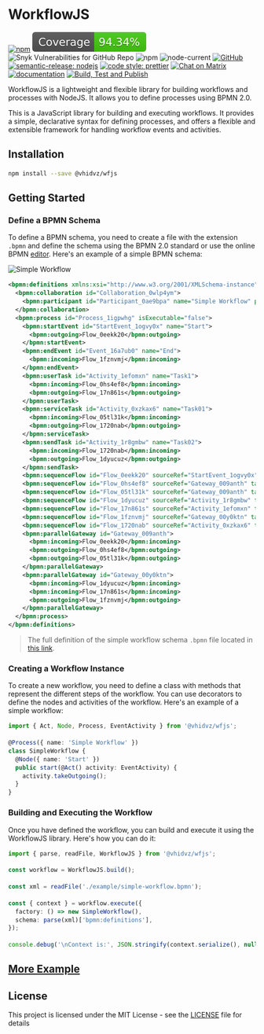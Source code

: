 # WorkflowJS

[![npm](https://img.shields.io/npm/v/@vhidvz/wfjs)](https://www.npmjs.com/package/@vhidvz/wfjs)
[![Coverage](https://raw.githubusercontent.com/vhidvz/workflow-js/master/coverage-badge.svg)](https://htmlpreview.github.io/?https://github.com/vhidvz/workflow-js/blob/master/docs/coverage/lcov-report/index.html)
![Snyk Vulnerabilities for GitHub Repo](https://img.shields.io/snyk/vulnerabilities/github/vhidvz/workflow-js)
![npm](https://img.shields.io/npm/dm/@vhidvz/wfjs)
![node-current](https://img.shields.io/node/v/@vhidvz/wfjs)
[![GitHub](https://img.shields.io/github/license/vhidvz/workflow-js?style=flat)](https://github.com/vhidvz/workflow-js/blob/master/LICENSE)
[![semantic-release: nodejs](https://img.shields.io/badge/semantic--versioning-nodejs-e10079?logo=semantic-release)](https://semver.org)
[![code style: prettier](https://img.shields.io/badge/code_style-prettier-ff69b4.svg)](https://github.com/prettier/prettier)
[![Chat on Matrix](https://matrix.to/img/matrix-badge.svg)](https://matrix.to/#/#wfjs:gitter.im)
[![documentation](https://img.shields.io/badge/documentation-click_to_read-c27cf4)](https://vhidvz.github.io/workflow-js/)
[![Build, Test and Publish](https://github.com/vhidvz/workflow-js/actions/workflows/npm-ci.yml/badge.svg)](https://github.com/vhidvz/workflow-js/actions/workflows/npm-ci.yml)

WorkflowJS is a lightweight and flexible library for building workflows and processes with NodeJS. It allows you to define processes using BPMN 2.0.

This is a JavaScript library for building and executing workflows. It provides a simple, declarative syntax for defining processes, and offers a flexible and extensible framework for handling workflow events and activities.

## Installation

```sh
npm install --save @vhidvz/wfjs
```

## Getting Started

### Define a BPMN Schema

To define a BPMN schema, you need to create a file with the extension `.bpmn` and define the schema using the BPMN 2.0 standard or use the online BPMN [editor](https://demo.bpmn.io/new). Here's an example of a simple BPMN schema:

![Simple Workflow](https://raw.githubusercontent.com/vhidvz/workflow-js/master/assets/simple-workflow.svg)

```xml
<bpmn:definitions xmlns:xsi="http://www.w3.org/2001/XMLSchema-instance">
  <bpmn:collaboration id="Collaboration_0wlp4ym">
    <bpmn:participant id="Participant_0ae9bpa" name="Simple Workflow" processRef="Process_1igpwhg" />
  </bpmn:collaboration>
  <bpmn:process id="Process_1igpwhg" isExecutable="false">
    <bpmn:startEvent id="StartEvent_1ogvy0x" name="Start">
      <bpmn:outgoing>Flow_0eekk20</bpmn:outgoing>
    </bpmn:startEvent>
    <bpmn:endEvent id="Event_16a7ub0" name="End">
      <bpmn:incoming>Flow_1fznvmj</bpmn:incoming>
    </bpmn:endEvent>
    <bpmn:userTask id="Activity_1efomxn" name="Task1">
      <bpmn:incoming>Flow_0hs4ef8</bpmn:incoming>
      <bpmn:outgoing>Flow_17n861s</bpmn:outgoing>
    </bpmn:userTask>
    <bpmn:serviceTask id="Activity_0xzkax6" name="Task01">
      <bpmn:incoming>Flow_05tl31k</bpmn:incoming>
      <bpmn:outgoing>Flow_1720nab</bpmn:outgoing>
    </bpmn:serviceTask>
    <bpmn:sendTask id="Activity_1r8gmbw" name="Task02">
      <bpmn:incoming>Flow_1720nab</bpmn:incoming>
      <bpmn:outgoing>Flow_1dyucuz</bpmn:outgoing>
    </bpmn:sendTask>
    <bpmn:sequenceFlow id="Flow_0eekk20" sourceRef="StartEvent_1ogvy0x" targetRef="Gateway_009anth" />
    <bpmn:sequenceFlow id="Flow_0hs4ef8" sourceRef="Gateway_009anth" targetRef="Activity_1efomxn" />
    <bpmn:sequenceFlow id="Flow_05tl31k" sourceRef="Gateway_009anth" targetRef="Activity_0xzkax6" />
    <bpmn:sequenceFlow id="Flow_1dyucuz" sourceRef="Activity_1r8gmbw" targetRef="Gateway_00y0ktn" />
    <bpmn:sequenceFlow id="Flow_17n861s" sourceRef="Activity_1efomxn" targetRef="Gateway_00y0ktn" />
    <bpmn:sequenceFlow id="Flow_1fznvmj" sourceRef="Gateway_00y0ktn" targetRef="Event_16a7ub0" />
    <bpmn:sequenceFlow id="Flow_1720nab" sourceRef="Activity_0xzkax6" targetRef="Activity_1r8gmbw" />
    <bpmn:parallelGateway id="Gateway_009anth">
      <bpmn:incoming>Flow_0eekk20</bpmn:incoming>
      <bpmn:outgoing>Flow_0hs4ef8</bpmn:outgoing>
      <bpmn:outgoing>Flow_05tl31k</bpmn:outgoing>
    </bpmn:parallelGateway>
    <bpmn:parallelGateway id="Gateway_00y0ktn">
      <bpmn:incoming>Flow_1dyucuz</bpmn:incoming>
      <bpmn:incoming>Flow_17n861s</bpmn:incoming>
      <bpmn:outgoing>Flow_1fznvmj</bpmn:outgoing>
    </bpmn:parallelGateway>
  </bpmn:process>
</bpmn:definitions>
```

> The full definition of the simple workflow schema `.bpmn` file located in [this link](./example/simple-workflow.bpmn).

### Creating a Workflow Instance

To create a new workflow, you need to define a class with methods that represent the different steps of the workflow. You can use decorators to define the nodes and activities of the workflow. Here's an example of a simple workflow:

```ts
import { Act, Node, Process, EventActivity } from '@vhidvz/wfjs';

@Process({ name: 'Simple Workflow' })
class SimpleWorkflow {
  @Node({ name: 'Start' })
  public start(@Act() activity: EventActivity) {
    activity.takeOutgoing();
  }
}
```

### Building and Executing the Workflow

Once you have defined the workflow, you can build and execute it using the WorkflowJS library. Here's how you can do it:

```ts
import { parse, readFile, WorkflowJS } from '@vhidvz/wfjs';

const workflow = WorkflowJS.build();

const xml = readFile('./example/simple-workflow.bpmn');

const { context } = workflow.execute({
  factory: () => new SimpleWorkflow(),
  schema: parse(xml)['bpmn:definitions'],
});

console.debug('\nContext is:', JSON.stringify(context.serialize(), null, 2));
```

## [More Example](https://github.com/vhidvz/workflow-js/tree/master/example)

## License

This project is licensed under the MIT License - see the [LICENSE](LICENSE) file for details
